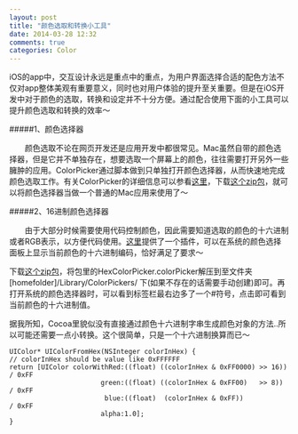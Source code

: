 ```yaml
---
layout: post
title: "颜色选取和转换小工具"
date: 2014-03-28 12:32
comments: true
categories: Color
---
```

iOS的app中，交互设计永远是重点中的重点，为用户界面选择合适的配色方法不仅对app整体美观有重要意义，同时也对用户体验的提升至关重要。但是在iOS开发中对于颜色的选取，转换和设定并不十分方便。通过配合使用下面的小工具可以提升颜色选取和转换的效率～

#####1、颜色选择器

　　颜色选取不论在网页开发还是应用开发中都很常见。Mac虽然自带的颜色选择器，但是它并不单独存在，想要选取一个屏幕上的颜色，往往需要打开另外一些臃肿的应用。ColorPicker通过脚本做到只单独打开颜色选择器，从而快速地完成颜色选取工作。有关ColorPicker的详细信息可以参看[这里](http://www.robinwood.com/Catalog/Technical/OtherTuts/MacColorPicker/MacColorPicker.html#colorPickerApp)，下载[这个zip包](http://www.robinwood.com/Catalog/Technical/OtherTuts/MacColorPicker/ColorPicker.zip)，就可以将颜色选择器当做一个普通的Mac应用来使用了～
　　

#####2、16进制颜色选择器

　　由于大部分时候需要使用代码控制颜色，因此需要知道选取的颜色的十六进制或者RGB表示，以方便代码使用。[这里](http://wafflesoftware.net/hexpicker/)提供了一个插件，可以在系统的颜色选择面板上显示当前颜色的十六进制编码，恰好满足了要求～




下载[这个zip包](http://wafflesoftware.net/hexpicker/download/HexColorPicker-1.6.1.zip)，将包里的HexColorPicker.colorPicker解压到至文件夹 [homefolder]/Library/ColorPickers/ 下(如果不存在的话需要手动创建)即可。再打开系统的颜色选择器时，可以看到标签栏最右边多了一个#符号，点击即可看到当前颜色的十六进制值。

 

据我所知，Cocoa里貌似没有直接通过颜色十六进制字串生成颜色对象的方法..所以可能还需要一点小转换。这个很简单，只是一个十六进制换算而已～


	UIColor* UIColorFromHex(NSInteger colorInHex) {
    // colorInHex should be value like 0xFFFFFF
    return [UIColor colorWithRed:((float) ((colorInHex & 0xFF0000) >> 16)) / 0xFF
                           green:((float) ((colorInHex & 0xFF00)   >> 8))  / 0xFF 
                            blue:((float)  (colorInHex & 0xFF))            / 0xFF
                           alpha:1.0];
	}